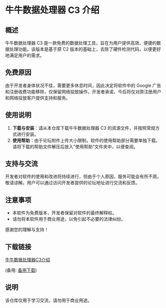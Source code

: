 # 牛牛数据处理器 C3 介绍

## 概述
牛牛数据处理器 C3 是一款免费的数据处理工具，旨在为用户提供高效、便捷的数据处理功能。该版本是基于原 C2 版本的基础上，去除了硬件检测代码，以便更好地满足用户的需求。

## 免费原因
由于开发者身体状况不佳，需要更多休息时间，因此决定将软件中的 Google 广告和注册收费功能移除，仅保留网络投放操作。开发者承诺，今后将仅对原注册用户和网络投放客户提供支持和服务。

## 使用说明
1. **下载与安装**：请从本仓库下载牛牛数据处理器 C3 的资源文件，并按照常规方式进行安装。
2. **使用帮助**：由于论坛附件上传大小限制，软件的使用帮助部分需要单独下载。请将下载的帮助文件解压后放入“使用帮助”文件夹中，以便查阅。

## 支持与交流
开发者对软件的使用和改进将持续进行，但由于个人原因，服务可能会有所不周，敬请谅解。用户可以通过访问开发者提供的论坛地址进行交流和反馈。

## 注意事项
- 本软件为免费版本，开发者保留对软件的最终解释权。
- 请勿将本软件用于商业用途，以免引起不必要的法律纠纷。

感谢您的理解与支持！

## 下载链接
[牛牛数据处理器C3介绍](https://pan.quark.cn/s/663c2d2db47d) 

(备用: [备用下载](https://pan.baidu.com/s/1HGKG2wUvraaO0pHDzlzX0Q?pwd=1234))

## 说明

该仓库仅用于学习交流，请勿用于商业用途。

